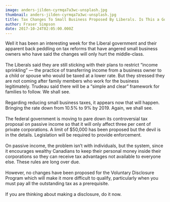 ```yaml
---
image: anders-jilden-cyrmqa7a3wc-unsplash.jpg
thumbnail: anders-jilden-cyrmqa7a3wc-unsplash.jpg
title: Tax Changes To Small Business Proposed By Liberals. Is This a Good Thing?
author: Fraser Simpson
date: 2017-10-24T02:05:00.000Z
---
```

Well it has been an interesting week for the Liberal government and their apparent back peddling on tax reforms that have angered small business owners who have said the changes will only hurt the middle-class.\
\
The Liberals said they are still sticking with their plans to restrict “income sprinkling” — the practice of transferring income from a business owner to a child or spouse who would be taxed at a lower rate. But they stressed they are not coming after family members who work for the business legitimately. Trudeau said there will be a “simple and clear” framework for families to follow. We shall see.\
\
Regarding reducing small business taxes, it appears now that will happen. Bringing the rate down from 10.5% to 9% by 2019. Again, we shall see.\
\
The federal government is moving to pare down its controversial tax proposal on passive income so that it will only affect three per cent of private corporations. A limit of $50,000 has been proposed but the devil is in the details. Legislation will be required to provide enforcement.\
\
On passive income, the problem isn’t with individuals, but the system, since it encourages wealthy Canadians to keep their personal money inside their corporations so they can receive tax advantages not available to everyone else. These rules are long over due.\
\
However, no changes have been proposed for the Voluntary Disclosure Program which will make it more difficult to qualify, particularly when you must pay all the outstanding tax as a prerequisite.\
\
If you are thinking about making a disclosure, do it now.